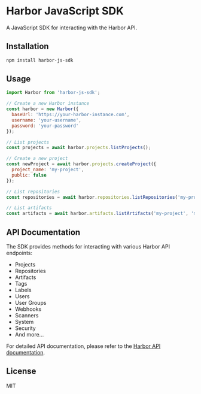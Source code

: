 # Harbor JavaScript SDK

A JavaScript SDK for interacting with the Harbor API.

## Installation

```bash
npm install harbor-js-sdk
```

## Usage

```javascript
import Harbor from 'harbor-js-sdk';

// Create a new Harbor instance
const harbor = new Harbor({
  baseUrl: 'https://your-harbor-instance.com',
  username: 'your-username',
  password: 'your-password'
});

// List projects
const projects = await harbor.projects.listProjects();

// Create a new project
const newProject = await harbor.projects.createProject({
  project_name: 'my-project',
  public: false
});

// List repositories
const repositories = await harbor.repositories.listRepositories('my-project');

// List artifacts
const artifacts = await harbor.artifacts.listArtifacts('my-project', 'my-repository');
```

## API Documentation

The SDK provides methods for interacting with various Harbor API endpoints:

- Projects
- Repositories
- Artifacts
- Tags
- Labels
- Users
- User Groups
- Webhooks
- Scanners
- System
- Security
- And more...

For detailed API documentation, please refer to the [Harbor API documentation](https://goharbor.io/docs/latest).

## License

MIT 
